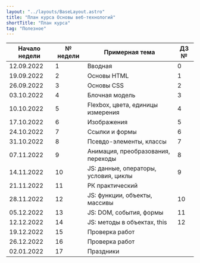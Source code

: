 ```yaml
---
layout: "../layouts/BaseLayout.astro"
title: "План курса Основы веб-технологий"
shortTitle: "План курса"
tag: "Полезное"
---
```


| Начало недели | № недели | Примерная тема                        | ДЗ № |
| ------------- | -------- | ------------------------------------- | ---- |
| 12.09.2022    | 1        | Вводная                               | 0    |
| 19.09.2022    | 2        | Основы HTML                           | 1    |
| 26.09.2022    | 3        | Основы CSS                            | 2    |
| 03.10.2022    | 4        | Блочная модель                        | 3    |
| 10.10.2022    | 5        | Flexbox, цвета, единицы измерения     | 4    |
| 17.10.2022    | 6        | Изображения                           | 5    |
| 24.10.2022    | 7        | Ссылки и формы                        | 6    |
| 31.10.2022    | 8        | Псевдо-элементы, классы               | 7    |
| 07.11.2022    | 9        | Анимация, преобразования, переходы    | 8    |
| 14.11.2022    | 10       | JS: данные, операторы, условия, циклы | 9    |
| 21.11.2022    | 11       | РК практический                       |      |
| 28.11.2022    | 12       | JS: функции, объекты, массивы         | 10   |
| 05.12.2022    | 13       | JS: DOM, события, формы               | 11   |
| 12.12.2022    | 14       | JS: методы в объектах, this           | 12   |
| 19.12.2022    | 15       | Проверка работ                        |      |
| 26.12.2022    | 16       | Проверка работ                        |      |
| 02.01.2022    | 17       | Праздники                             |      |
